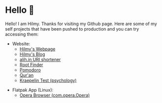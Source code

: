 # Hello 👋

<!--
**mnaufalhilmym/mnaufalhilmym** is a ✨ _special_ ✨ repository because its `README.md` (this file) appears on your GitHub profile.

Here are some ideas to get you started:

- 🔭 I’m currently working on ...
- 🌱 I’m currently learning ...
- 👯 I’m looking to collaborate on ...
- 🤔 I’m looking for help with ...
- 💬 Ask me about ...
- 📫 How to reach me: ...
- 😄 Pronouns: ...
- ⚡ Fun fact: ...
-->

Hello! I am Hilmy. Thanks for visiting my Github page. Here are some of my self projects that have been pushed to production and you can try accessing them:
- Website:
  - [Hilmy's Webpage](https://hilmy.dev)
  - [Hilmy's Blog](https://blog.hilmy.dev)
  - [alih.in URI shortener](https://alih.in)
  - [Root Finder](https://root-finder.hilmy.dev)
  - [Pomodoro](https://pomodoro.hilmy.dev)
  - [Qur'an](https://quran.hilmy.dev)
  - [Kraepelin Test (psychology)](https://kraepelin.hilmy.dev)

<!--
by collaboration:
- [Technocorner](https://2022.technocorner.id)
- [Festival Gadjah Mada 2021](https://fgm-preview.vercel.app)
- [Porsenigama UGM 2021](https://porsenigama-2021-fastpreview.vercel.app/)
-->

- Flatpak App (Linux):
  - [Opera Browser (com.opera.Opera)](https://github.com/mnaufalhilmym/com.opera.Opera)
